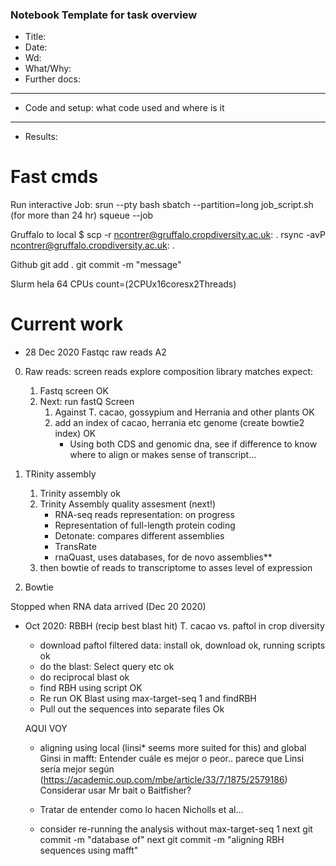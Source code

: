 ### Notebook Template for task overview

- Title:
- Date:
- Wd:
- What/Why:
- Further docs:
--------------------------------------------------------------
- Code and setup: what code used and where is it
--------------------------------------------------------------
- Results:  

# Fast cmds

Run interactive Job:
 srun --pty bash
 sbatch --partition=long job_script.sh (for more than 24 hr)
 squeue --job 

Gruffalo to local
 $ scp -r ncontrer@gruffalo.cropdiversity.ac.uk: .
 rsync -avP ncontrer@gruffalo.cropdiversity.ac.uk: .

 Github
 git add .
 git commit -m "message"

Slurm
hela 64 CPUs count=(2CPUx16coresx2Threads)

# Current work
- 28 Dec 2020
Fastqc raw reads A2
0. Raw reads: screen reads explore composition library matches expect: 
	1. Fastq screen OK
	2. Next: run fastQ Screen
		1. Against T. cacao, gossypium and Herrania and other plants OK
		2. add an index of cacao, herrania etc genome (create bowtie2 index) OK
			- Using both CDS and genomic dna, see if difference to know where to align or makes sense of transcript...

1. TRinity assembly
	1. Trinity assembly ok
	2. Trinity Assembly quality assesment (next!)
		- RNA-seq reads representation: on progress
		- Representation of full-length protein coding
		- Detonate: compares different assemblies
		- TransRate
		- rnaQuast, uses databases, for de novo assemblies**
	2. then bowtie of reads to transcriptome to asses level of expression
2. Bowtie






Stopped when RNA data arrived (Dec 20 2020)
- Oct 2020: RBBH (recip best blast hit) T. cacao vs. paftol in crop diversity
	- download paftol filtered data: install ok, download ok, running scripts ok
	- do the blast: Select query etc ok
	- do reciprocal blast ok
	- find RBH using script OK
	- Re run OK Blast using max-target-seq 1 and findRBH
	- Pull out the sequences into separate files Ok

	AQUI VOY
	
	- aligning using local (linsi* seems more suited for this) and global Ginsi in mafft: Entender cuále es mejor o peor.. parece que Linsi sería mejor según (https://academic.oup.com/mbe/article/33/7/1875/2579186) Considerar usar Mr bait o Baitfisher?

	- Tratar de entender como lo hacen Nicholls et al...

	- consider re-running the analysis without max-target-seq 1
next git commit -m "database of"
next git commit -m "aligning RBH sequences using mafft"
